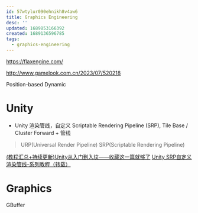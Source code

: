 ```yaml
---
id: 57wtylur090ehnikh8v4aw6
title: Graphics Engineering
desc: ''
updated: 1689853166392
created: 1689136596785
tags:
  - graphics-engineering
---
```


https://flaxengine.com/

http://www.gamelook.com.cn/2023/07/520218

Position-based Dynamic


# Unity
- Unity 渲染管线，自定义 Scriptable Rendering Pipeline (SRP), Tile Base / Cluster Forward + 管线
> URP(Universal Render Pipeline)
> SRP(Scriptable Rendering Pipeline)

[(教程汇总+持续更新)Unity从入门到入坟——收藏这一篇就够了](https://zhuanlan.zhihu.com/p/151238164)
[Unity SRP自定义渲染管线-系列教程（转载）](https://zhuanlan.zhihu.com/p/106275450)


# Graphics
GBuffer